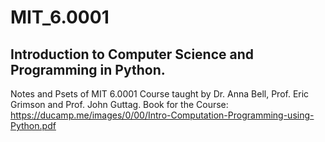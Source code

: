 # MIT_6.0001
## Introduction to Computer Science and Programming in Python.
Notes and Psets of MIT 6.0001 Course taught by Dr. Anna Bell, Prof. Eric Grimson and Prof. John Guttag. 
Book for the Course: https://ducamp.me/images/0/00/Intro-Computation-Programming-using-Python.pdf
